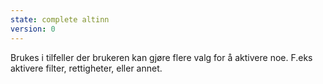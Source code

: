 ```yaml
---
state: complete altinn
version: 0
---
```

Brukes i tilfeller der brukeren kan gjøre flere valg for å aktivere noe. F.eks aktivere filter, rettigheter, eller annet.  
